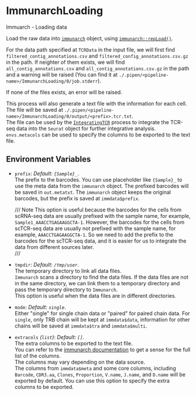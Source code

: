 # ImmunarchLoading

Immuarch - Loading data

Load the raw data into [`immunarch`](https://immunarch.com) object,
using [`immunarch::repLoad()`](https://immunarch.com/reference/repLoad.html).<br />

For the data path specified at `TCRData` in the input file, we will first find
`filtered_contig_annotations.csv` and `filtered_config_annotations.csv.gz` in the
path. If neighter of them exists, we will find `all_contig_annotations.csv` and
`all_contig_annotations.csv.gz` in the path and a warning will be raised
(You can find it at `./.pipen/<pipeline-name>/ImmunarchLoading/0/job.stderr`).<br />

If none of the files exists, an error will be raised.<br />

This process will also generate a text file with the information for each cell.<br />
The file will be saved at
`./.pipen/<pipeline-name>/ImmunarchLoading/0/output/<prefix>.tcr.txt`.<br />
The file can be used by the [`IntegratingTCR`](./IntegratingTCR.md) process to integrate the
TCR-seq data into the `Seurat` object for further integrative analysis.<br />
`envs.metacols` can be used to specify the columns to be exported to the text file.<br />

## Environment Variables

- `prefix`: *Default: `{Sample}_`*. <br />
    The prefix to the barcodes. You can use placeholder like `{Sample}_`
    to use the meta data from the `immunarch` object. The prefixed barcodes will
    be saved in `out.metatxt`. The `immunarch` object keeps the original barcodes, but
    the prefix is saved at `immdata$prefix`.<br />

    /// Note
    This option is useful because the barcodes for the cells from scRNA-seq
    data are usually prefixed with the sample name, for example,
    `Sample1_AAACCTGAGAAGGCTA-1`. However, the barcodes for the cells from
    scTCR-seq data are usually not prefixed with the sample name, for example,
    `AAACCTGAGAAGGCTA-1`. So we need to add the prefix to the barcodes for
    the scTCR-seq data, and it is easier for us to integrate the data from
    different sources later.<br />
    ///

- `tmpdir`: *Default: `/tmp/user`*. <br />
    The temporary directory to link all data files.<br />
    `Immunarch` scans a directory to find the data files. If the data files
    are not in the same directory, we can link them to a temporary directory
    and pass the temporary directory to `Immunarch`.<br />
    This option is useful when the data files are in different directories.<br />
- `mode`: *Default: `single`*. <br />
    Either "single" for single chain data or "paired" for
    paired chain data. For `single`, only TRB chain will be kept
    at `immdata$data`, information for other chains will be
    saved at `immdata$tra` and `immdata$multi`.<br />
- `extracols` *(`list`)*: *Default: `[]`*. <br />
    The extra columns to be exported to the text file.<br />
    You can refer to the
    [immunarch documentation](https://immunarch.com/articles/v2_data.html#immunarch-data-format)
    to get a sense for the full list of the columns.<br />
    The columns may vary depending on the data source.<br />
    The columns from `immdata$meta` and some core columns, including
    `Barcode`, `CDR3.aa`, `Clones`, `Proportion`, `V.name`, `J.name`, and
    `D.name` will be exported by default. You can use this option to
    specify the extra columns to be exported.<br />

